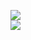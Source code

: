 [![](https://img.shields.io/badge/Made%20With-Github%20Spray-lightgrey.svg?style=for-the-badge&logo=github)](https://github.com/Annihil/github-spray#29385)  
[![](https://i.imgur.com/2DrTn0Z.gif)](https://github.com/Annihil/github-spray)